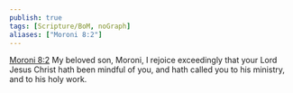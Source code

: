 ```yaml
---
publish: true
tags: [Scripture/BoM, noGraph]
aliases: ["Moroni 8:2"]
---
```

[Moroni 8:2](https://churchofjesuschrist.org/study/scriptures/bofm/moro/8?lang=eng&id=p2#p2) My beloved son, Moroni, I rejoice exceedingly that your Lord Jesus Christ hath been mindful of you, and hath called you to his ministry, and to his holy work.
